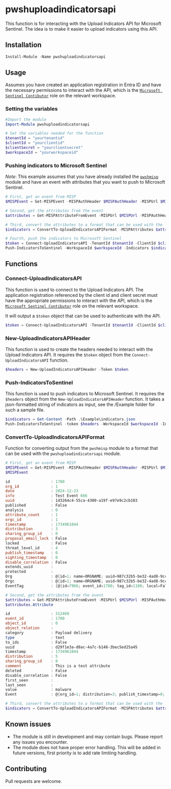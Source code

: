 
# pwshuploadindicatorsapi                                                                                      

This function is for interacting with the Upload Indicators API for Microsoft Sentinel. The idea is to make it easier to upload indicators using this API. 

## Installation

```powershell
Install-Module -Name pwshuploadindicatorsapi
```

## Usage

Assumes you have created an application registration in Entra ID and have the necessary permissions to interact with the API, which is the [`Microsoft Sentinel Contibutor`](https://learn.microsoft.com/en-us/azure/role-based-access-control/built-in-roles/security#microsoft-sentinel-contributor) role on the relevant workspace.

### Setting the variables

```powershell
#Import the module
Import-Module pwshuploadindicatorsapi

# Set the variables needed for the function
$tenantId = "yourtenantid"
$clientId = "yourclientid"
$clientSecret = "yourclientsecret"
$workspaceId = "yourworkspaceid"
```

### Pushing indicators to Microsoft Sentinel

*Note*: This example assumes that you have already installed the [`pwshmisp`](https://www.powershellgallery.com/packages/pwshmisp) module and have an event with attributes that you want to push to Microsoft Sentinel.

```powershell
# First, get an event from MISP
$MISPEvent = Get-MISPEvent -MISPAuthHeader $MISPAuthHeader -MISPUrl $MISPUrl -MISPOrg "ORGNAME" -MISPEventName "Test Event 666" -SelfSigned

# Second, get the attributes from the event
$attributes = Get-MISPAttributeFromEvent -MISPUrl $MISPUrl -MISPAuthHeader $MISPAuthHeader -EventID $MISPEvent.id -SelfSigned

# Third, convert the attributes to a format that can be used with the `pwshuploadindicatorsapi` module
$indicators = ConvertTo-UploadIndicatorsAPIFormat -MISPAttributes $attributes.Attribute -MISPEvent $MISPEvent

# Fourth, push the indicators to Microsoft Sentinel
$token = Connect-UploadIndicatorsAPI -TenantId $tenantId -ClientId $clientId -ClientSecret $clientSecret
Push-IndicatorsToSentinel -WorkspaceId $workspaceId -Indicators $indicators -Token $token
```

## Functions

### Connect-UploadIndicatorsAPI

This function is used to connect to the Upload Indicators API. The application registration referenced by the client id and client secret must have the appropriate permissions to interact with the API, which is the [`Microsoft Sentinel Contibutor`](https://learn.microsoft.com/en-us/azure/role-based-access-control/built-in-roles/security#microsoft-sentinel-contributor) role on the relevant workspace.

It will output a `$token` object that can be used to authenticate with the API.

```powershell
$token = Connect-UploadIndicatorsAPI -TenantId $tenantId -ClientId $clientId -ClientSecret $clientSecret
```

### New-UploadIndicatorsAPIHeader

This function is used to create the headers needed to interact with the Upload Indicators API. It requires the `$token` object from the `Connect-UploadIndicatorsAPI` function.

```powershell
$headers = New-UploadIndicatorsAPIHeader -Token $token
```

### Push-IndicatorsToSentinel

This function is used to push indicators to Microsoft Sentinel. It requires the `$headers` object from the `New-UploadIndicatorsAPIHeader` function. It takes a json-formatted string of indicators as input, see the /Example folder for such a sample file.

```powershell
$indicators = Get-Content -Path .\Example\indicators.json 
Push-IndicatorsToSentinel -token $headers -WorkspaceId $workspaceId -Indicators $indicators
```

### ConvertTo-UploadIndicatorsAPIFormat

Function for converting output from the `pwshmisp` module to a format that can be used with the `pwshuploadindicatorsapi` module.

```powershell
# First, get an event from MISP
$MISPEvent = Get-MISPEvent -MISPAuthHeader $MISPAuthHeader -MISPUrl $MISPUrl -MISPOrg "ORGNAME" -MISPEventName "Test Event 666" -SelfSigned
$MISPEvent

id                  : 1780
org_id              : 1
date                : 2024-12-23
info                : Test Event 666
uuid                : 1d3264c4-55ca-4300-a19f-e97e9c2cb103
published           : False
analysis            : 0
attribute_count     : 1
orgc_id             : 1
timestamp           : 1734961044
distribution        : 3
sharing_group_id    : 0
proposal_email_lock : False
locked              : False
threat_level_id     : 4
publish_timestamp   : 0
sighting_timestamp  : 0
disable_correlation : False
extends_uuid        : 
protected           : 
Org                 : @{id=1; name=ORGNAME; uuid=987c32b5-be32-4ad8-9ccc-a1dee70fe473}
Orgc                : @{id=1; name=ORGNAME; uuid=987c32b5-be32-4ad8-9ccc-a1dee70fe473}
EventTag            : {@{id=7966; event_id=1780; tag_id=1108; local=False; relationship_type=; Tag=}, @{id=7967; event_id=1780; tag_id=1137; local=False; relationship_type=; Tag=}}

# Second, get the attributes from the event
$attributes = Get-MISPAttributeFromEvent -MISPUrl $MISPUrl -MISPAuthHeader $MISPAuthHeader -EventID $MISPEvent.id -SelfSigned
$attributes.Attribute

id                  : 312469
event_id            : 1780
object_id           : 0
object_relation     : 
category            : Payload delivery
type                : text
to_ids              : False
uuid                : d29f1e3a-d8ac-4a7c-b148-3bec5ed25a45
timestamp           : 1734961044
distribution        : 5
sharing_group_id    : 0
comment             : This is a test attribute
deleted             : False
disable_correlation : False
first_seen          : 
last_seen           : 
value               : malware
Event               : @{org_id=1; distribution=3; publish_timestamp=0; id=1780; info=Test Event 666; orgc_id=1; uuid=1d3264c4-55ca-4300-a19f-e97e9c2cb103}

# Third, convert the attributes to a format that can be used with the `pwshuploadindicatorsapi` module
$indicators = ConvertTo-UploadIndicatorsAPIFormat -MISPAttributes $attributes.Attribute -MISPEvent $MISPEvent
```

## Known issues

- The module is still in development and may contain bugs. Please report any issues you encounter.
- The module does not have proper error handling. This will be added in future versions, first priority is to add rate limiting handling.

## Contributing

Pull requests are welcome. 
